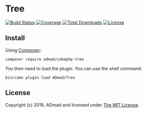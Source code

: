 # Tree

[![Build Status](https://img.shields.io/travis/ADmad/cakephp-tree/master.svg?style=flat-square)](https://travis-ci.org/ADmad/cakephp-tree)
[![Coverage](https://img.shields.io/codecov/c/github/ADmad/cakephp-tree.svg?style=flat-square)](https://codecov.io/github/ADmad/cakephp-tree)
[![Total Downloads](https://img.shields.io/packagist/dt/ADmad/cakephp-tree.svg?style=flat-square)](https://packagist.org/packages/ADmad/cakephp-tree)
[![License](https://img.shields.io/badge/license-MIT-blue.svg?style=flat-square)](LICENSE)

## Install

Using [Composer][composer]:

```
composer require admad/cakephp-tree
```

You then need to load the plugin. You can use the shell command:

```
bin/cake plugin load ADmad/Tree
```

## License

Copyright (c) 2019, ADmad and licensed under [The MIT License][mit].

[composer]:http://getcomposer.org
[mit]:http://www.opensource.org/licenses/mit-license.php
